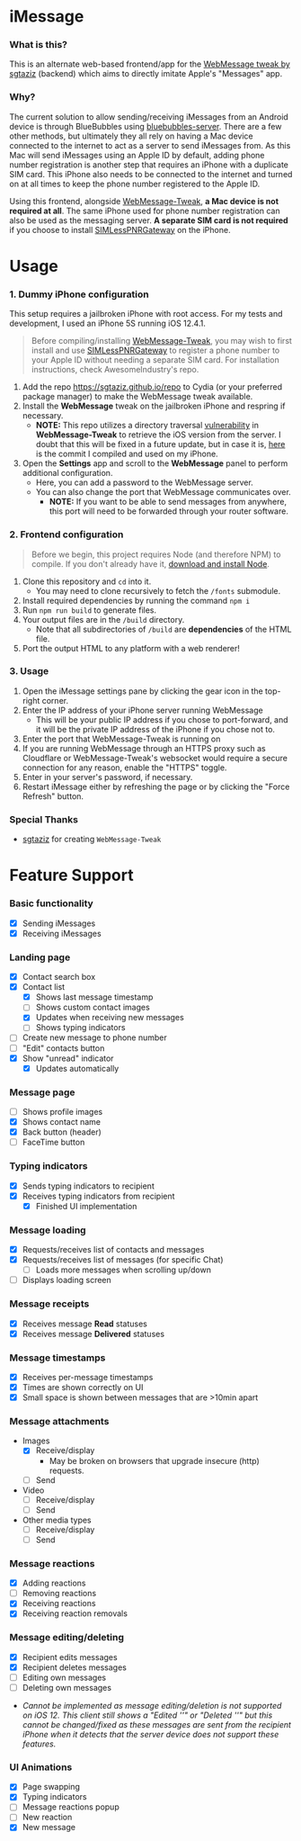 # iMessage

### What is this?
This is an alternate web-based frontend/app for the [WebMessage tweak by sgtaziz](https://github.com/sgtaziz/WebMessage-Tweak) (backend) which aims to directly imitate Apple's "Messages" app.

### Why?
The current solution to allow sending/receiving iMessages from an Android device is through BlueBubbles using [bluebubbles-server](https://github.com/BlueBubblesApp/bluebubbles-server). There are a few other methods, but ultimately they all rely on having a Mac device connected to the internet to act as a server to send iMessages from. As this Mac will send iMessages using an Apple ID by default, adding phone number registration is another step that requires an iPhone with a duplicate SIM card. This iPhone also needs to be connected to the internet and turned on at all times to keep the phone number registered to the Apple ID.

Using this frontend, alongside [WebMessage-Tweak](https://github.com/sgtaziz/WebMessage-Tweak), **a Mac device is not required at all**. The same iPhone used for phone number registration can also be used as the messaging server. **A separate SIM card is not required** if you choose to install [SIMLessPNRGateway](https://github.com/AwesomeIndustry/SIMLessPNRGateway) on the iPhone.

# Usage

### 1. Dummy iPhone configuration

This setup requires a jailbroken iPhone with root access. For my tests and development, I used an iPhone 5S running iOS 12.4.1.

> Before compiling/installing [WebMessage-Tweak](https://github.com/sgtaziz/WebMessage-Tweak), you may wish to first install and use [SIMLessPNRGateway](https://github.com/AwesomeIndustry/SIMLessPNRGateway) to register a phone number to your Apple ID without needing a separate SIM card. For installation instructions, check AwesomeIndustry's repo.

1. Add the repo https://sgtaziz.github.io/repo to Cydia (or your preferred package manager) to make the WebMessage tweak available.
2. Install the **WebMessage** tweak on the jailbroken iPhone and respring if necessary.
    - **NOTE:** This repo utilizes a directory traversal [vulnerability](https://github.com/sgtaziz/WebMessage-Tweak/blob/5a7373e92e4d9d493feef39f2ea51a64c97544a5/WebMessage/WebMessageServer.swift#L470C7-L470C68) in **WebMessage-Tweak** to retrieve the iOS version from the server. I doubt that this will be fixed in a future update, but in case it is, [here](https://github.com/sgtaziz/WebMessage-Tweak/tree/5a7373e92e4d9d493feef39f2ea51a64c97544a5) is the commit I compiled and used on my iPhone.
3. Open the **Settings** app and scroll to the **WebMessage** panel to perform additional configuration.
    - Here, you can add a password to the WebMessage server.
    - You can also change the port that WebMessage communicates over.
      - **NOTE:** If you want to be able to send messages from anywhere, this port will need to be forwarded through your router software.

### 2. Frontend configuration

> Before we begin, this project requires Node (and therefore NPM) to compile. If you don't already have it, [download and install Node](https://nodejs.org/en/download/prebuilt-installer/current).

1. Clone this repository and `cd` into it.
    - You may need to clone recursively to fetch the `/fonts` submodule.
2. Install required dependencies by running the command `npm i`
3. Run `npm run build` to generate files.
4. Your output files are in the `/build` directory.
    - Note that all subdirectories of `/build` are **dependencies** of the HTML file.
5. Port the output HTML to any platform with a web renderer!

### 3. Usage
1. Open the iMessage settings pane by clicking the gear icon in the top-right corner.
2. Enter the IP address of your iPhone server running WebMessage
    - This will be your public IP address if you chose to port-forward, and it will be the private IP address of the iPhone if you chose not to.
3. Enter the port that WebMessage-Tweak is running on
4. If you are running WebMessage through an HTTPS proxy such as Cloudflare or WebMessage-Tweak's websocket would require a secure connection for any reason, enable the "HTTPS" toggle.
5. Enter in your server's password, if necessary.
6. Restart iMessage either by refreshing the page or by clicking the "Force Refresh" button.

### Special Thanks
- [sgtaziz](https://github.com/sgtaziz) for creating `WebMessage-Tweak`

# Feature Support

### Basic functionality
- [x] Sending iMessages
- [x] Receiving iMessages

### Landing page
- [x] Contact search box
- [x] Contact list
  - [x] Shows last message timestamp
  - [ ] Shows custom contact images
  - [x] Updates when receiving new messages
  - [ ] Shows typing indicators
- [ ] Create new message to phone number
- [ ] "Edit" contacts button
- [x] Show "unread" indicator
  - [x] Updates automatically

### Message page
- [ ] Shows profile images
- [x] Shows contact name
- [x] Back button (header)
- [ ] FaceTime button
     
### Typing indicators
- [x] Sends typing indicators to recipient
- [x] Receives typing indicators from recipient
  - [x] Finished UI implementation
     
### Message loading
- [x] Requests/receives list of contacts and messages
- [x] Requests/receives list of messages (for specific Chat)
  - [ ] Loads more messages when scrolling up/down
- [ ] Displays loading screen

### Message receipts
- [x] Receives message **Read** statuses
- [x] Receives message **Delivered** statuses

### Message timestamps
- [x] Receives per-message timestamps
- [x] Times are shown correctly on UI
- [x] Small space is shown between messages that are >10min apart

### Message attachments
- Images
  - [x] Receive/display
    - May be broken on browsers that upgrade insecure (http) requests.
  - [ ] Send
- Video
  - [ ] Receive/display
  - [ ] Send
- Other media types
  - [ ] Receive/display
  - [ ] Send

### Message reactions
- [x] Adding reactions
- [ ] Removing reactions
- [x] Receiving reactions
- [x] Receiving reaction removals
     
### Message editing/deleting
- [x] Recipient edits messages
- [x] Recipient deletes messages
- [ ] Editing own messages
- [ ] Deleting own messages
- *Cannot be implemented as message editing/deletion is not supported on iOS 12. This client still shows a "Edited '<message>'" or "Deleted '<message>'" but this cannot be changed/fixed as these messages are sent from the recipient iPhone when it detects that the server device does not support these features.*

### UI Animations
- [x] Page swapping
- [x] Typing indicators
- [ ] Message reactions popup
- [ ] New reaction
- [x] New message